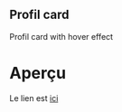 ## Profil card

Profil card with hover effect

# Aperçu
 Le lien est [ici](http://profil_card.surge.sh/)